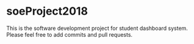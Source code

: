 # soeProject2018

This is the software development project for student dashboard system.
Please feel free to add commits and pull requests.
